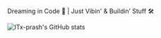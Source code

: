 Dreaming in Code 💫 | Just Vibin' & Buildin’ Stuff 🛠️

![ITx-prash's GitHub stats](https://github-readme-stats.vercel.app/api?username=ITx-prash&show_icons=true&theme=radical)
